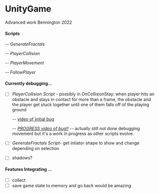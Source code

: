 # UnityGame
Advanced work Bennington 2022


#### Scripts

-- *GenerateFractals* 

-- *PlayerCollision*

-- *PlayerMovement* 

-- *FollowPlayer* 

#### Currently debugging... ####

- [ ] *PlayerCollision Script* - possibly in OnCollisionStay: when player hits an obstacle and stays in contact for more than a frame, the obstacle and the player get stuck together until one of them falls off of the playing ground 

     -- [video of initial bug](https://drive.google.com/file/d/1ZmKTVZOmkKcH46sZOwlaJa-lCvVBX-wI/view?usp=sharing)

     -- [*PROGRESS video of bug!!*](https://youtu.be/nihNty_lZJU) 
     -- actually still not done debugging movement but it's a work in progress as other scripts evolve. 

- [ ] *GenerateFractals Script*- get intiator shape to show and change depending on selection
- [ ] shadows? 

#### Features Integrating ... #### 

- [ ] collect 
- [ ] save game state to memory and go back would be amazing
